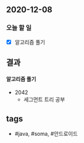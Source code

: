 ## 2020-12-08

### 오늘 할 일
  - [x] 알고리즘 풀기  


## 결과

#### 알고리즘 풀기

* 2042
	- 세그먼트 트리 공부



## tags
-  \#java, \#soma, \#안드로이드

